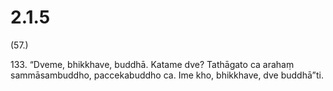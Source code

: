 

# 2.1.5



(57.)

133\. “Dveme, bhikkhave, buddhā. Katame dve? Tathāgato ca arahaṃ sammāsambuddho, paccekabuddho ca. Ime kho, bhikkhave, dve buddhā”ti.



